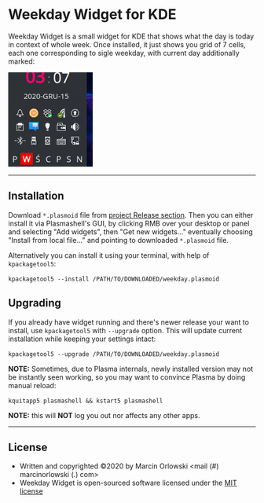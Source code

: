 Weekday Widget for KDE
======================

Weekday Widget is a small widget for KDE that shows what the day is today in context of whole week. Once
installed, it just shows you grid of 7 cells, each one corresponding to sigle weekday, with current
day additionally marked:

![Widget in action](img/widget.png)

---

## Installation ##

Download `*.plasmoid` file from [project Release section](https://github.com/MarcinOrlowski/weekday-plasmoid/releases).
Then you can either install it via Plasmashell's GUI, by clicking RMB over your desktop or panel and selecting
"Add widgets", then "Get new widgets..." eventually choosing "Install from local file..." and pointing to downloaded
`*.plasmoid` file.

Alternatively you can install it using your terminal, with help of `kpackagetool5`:

    kpackagetool5 --install /PATH/TO/DOWNLOADED/weekday.plasmoid 

## Upgrading ##

If you already have widget running and there's newer release your want to install, use `kpackagetool5`
with `--upgrade` option. This will update current installation while keeping your settings intact:

    kpackagetool5 --upgrade /PATH/TO/DOWNLOADED/weekday.plasmoid

**NOTE:** Sometimes, due to Plasma internals, newly installed version may not be instantly seen working,
so you may want to convince Plasma by doing manual reload:

    kquitapp5 plasmashell && kstart5 plasmashell
    
**NOTE:** this will **NOT** log you out nor affects any other apps. 

---

## License ##

 * Written and copyrighted &copy;2020 by Marcin Orlowski <mail (#) marcinorlowski (.) com>
 * Weekday Widget is open-sourced software licensed under the [MIT license](http://opensource.org/licenses/MIT)


